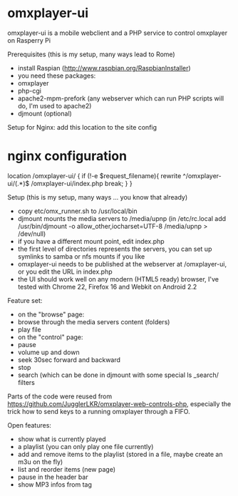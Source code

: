 omxplayer-ui
============

omxplayer-ui is a mobile webclient and a PHP service to control omxplayer on Rasperry Pi

Prerequisites (this is my setup, many ways lead to Rome)
 * install Raspian (http://www.raspbian.org/RaspbianInstaller)
 * you need these packages:
 * omxplayer
 * php-cgi 
 * apache2-mpm-prefork (any webserver which can run PHP scripts will do, I'm used to apache2)
 * djmount (optional)

Setup for Nginx: add this location to the site config

# nginx configuration
location /omxplayer-ui/ {
  if (!-e $request_filename){
    rewrite ^/omxplayer-ui/(.*)$ /omxplayer-ui/index.php break;
  }
}

Setup (this is my setup, many ways ... you know that already)
 * copy etc/omx_runner.sh to /usr/local/bin
 * djmount mounts the media servers to /media/upnp (in /etc/rc.local add /usr/bin/djmount -o allow_other,iocharset=UTF-8 /media/upnp > /dev/null)
 * if you have a different mount point, edit index.php
 * the first level of directories represents the servers, you can set up symlinks to samba or nfs mounts if you like
 * omxplayer-ui needs to be published at the webserver at /omxplayer-ui, or you edit the URL in index.php
 * the UI should work well on any modern (HTML5 ready) browser, I've tested with Chrome 22, Firefox 16 and Webkit on Android 2.2

Feature set:
 * on the "browse" page:
  * browse through the media servers content (folders)
  * play file
 * on the "control" page:
  * pause 
  * volume up and down
  * seek 30sec forward and backward
  * stop
 * search (which can be done in djmount with some special ls _search/ filters

Parts of the code were reused from https://github.com/JugglerLKR/omxplayer-web-controls-php, 
especially the trick how to send keys to a running omxplayer through a FIFO.

Open features:
 * show what is currently played
 * a playlist (you can only play one file currently)
  * add and remove items to the playlist (stored in a file, maybe create an m3u on the fly)  
  * list and reorder items (new page)  
 * pause in the header bar
 * show MP3 infos from tag
